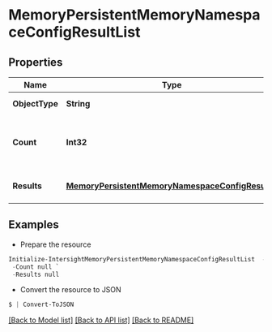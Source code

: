 # MemoryPersistentMemoryNamespaceConfigResultList
## Properties

Name | Type | Description | Notes
------------ | ------------- | ------------- | -------------
**ObjectType** | **String** | A discriminator value to disambiguate the schema of a HTTP GET response body. | 
**Count** | **Int32** | The total number of &#39;memory.PersistentMemoryNamespaceConfigResult&#39; resources matching the request, accross all pages. The &#39;Count&#39; attribute is included when the HTTP GET request includes the &#39;$inlinecount&#39; parameter. | [optional] 
**Results** | [**MemoryPersistentMemoryNamespaceConfigResult[]**](MemoryPersistentMemoryNamespaceConfigResult.md) | The array of &#39;memory.PersistentMemoryNamespaceConfigResult&#39; resources matching the request. | [optional] 

## Examples

- Prepare the resource
```powershell
Initialize-IntersightMemoryPersistentMemoryNamespaceConfigResultList  -ObjectType null `
 -Count null `
 -Results null
```

- Convert the resource to JSON
```powershell
$ | Convert-ToJSON
```

[[Back to Model list]](../README.md#documentation-for-models) [[Back to API list]](../README.md#documentation-for-api-endpoints) [[Back to README]](../README.md)

